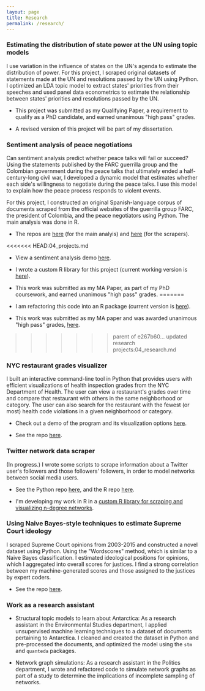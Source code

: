 ```yaml
---
layout: page
title: Research
permalink: /research/
---
```


### Estimating the distribution of state power at the UN using topic models

I use variation in the influence of states on the UN's agenda to estimate the distribution of power. For this project, I scraped original datasets of statements made at the UN and resolutions passed by the UN using Python. I optimized an LDA topic model to extract states' priorities from their speeches and used panel data econometrics to estimate the relationship between states' priorities and resolutions passed by the UN.

* This project was submitted as my Qualifying Paper, a requirement to qualify as a PhD candidate, and earned unanimous "high pass" grades.

* A revised version of this project will be part of my dissertation.

### Sentiment analysis of peace negotiations

Can sentiment analysis predict whether peace talks will fail or succeed? Using the statements published by the FARC guerrilla group and the Colombian government during the peace talks that ultimately ended a half-century-long civil war, I developed a dynamic model that estimates whether each side's willingness to negotiate during the peace talks. I use this model to explain how the peace process responds to violent events.

For this project, I constructed an original Spanish-language corpus of documents scraped from the official websites of the guerrilla group FARC, the president of Colombia, and the peace negotiators using Python. The main analysis was done in R.

* The repos are <a href="https://github.com/leslie-huang/MA-thesis-analysis">here</a> (for the main analyis) and <a href="https://github.com/leslie-huang/MA-thesis-scrapers">here</a> (for the scrapers).

<<<<<<< HEAD:04_projects.md
* View a sentiment analysis demo <a href="https://leslie-huang.github.io/sentiment_demo/sentiment.html">here</a>.

* I wrote a custom R library for this project (current working version is <a href="https://github.com/leslie-huang/faRc-sentiment-analysis-library">here</a>).

* This work was submitted as my MA Paper, as part of my PhD coursework, and earned unanimous "high pass" grades.
=======
* I am refactoring this code into an R package (current version is <a href="https://github.com/leslie-huang/MApkg">here</a>).

* This work was submitted as my MA paper and was awarded unanimous "high pass" grades, <a href="https://leslie-huang.github.io/MA_paper.pdf">here</a>.
>>>>>>> parent of e267b60... updated research projects:04_research.md


### NYC restaurant grades visualizer

I built an interactive command-line tool in Python that provides users with efficient visualizations of health inspection grades from the NYC Department of Health. The user can view a restaurant's grades over time and compare that restaurant with others in the same neighborhood or category. The user can also search for the restaurant with the fewest (or most) health code violations in a given neighborhood or category.

* Check out a demo of the program and its visualization options <a href="https://leslie-huang.github.io/restaurant_demo/Using_the_restaurant_grades_visualizer.html">here</a>.

* See the repo <a href="https://github.com/leslie-huang/restaurant-inspection-grades-visualizer">here</a>.

### Twitter network data scraper

(In progress.) I wrote some scripts to scrape information about a Twitter user's followers and those followers' followers, in order to model networks between social media users.

* See the Python repo <a href="https://github.com/leslie-huang/twitter-ssscraper">here</a>, and the R repo <a href="https://github.com/leslie-huang/twitter-scrapeR">here</a>.

* I'm developing my work in R in a <a href="https://github.com/leslie-huang/twitterNetworkGraphR">custom R library for scraping and visualizing n-degree networks</a>.

### Using Naive Bayes-style techniques to estimate Supreme Court ideology

I scraped Supreme Court opinions from 2003-2015 and constructed a novel dataset using Python. Using the "Wordscores" method, which is similar to a Naive Bayes classification. I estimated ideological positions for opinions, which I aggregated into overall scores for justices. I find a strong correlation between my machine-generated scores and those assigned to the justices by expert coders.

* See the repo <a href="https://github.com/leslie-huang/supreme-court-opinion-wordscores">here</a>.

### Work as a research assistant

* Structural topic models to learn about Antarctica: As a research assistant in the Environmental Studies department, I applied unsupervised machine learning techniques to a dataset of documents pertaining to Antarctica. I cleaned and created the dataset in Python and pre-processed the documents, and optimized the model using the `stm` and `quanteda` packages.

* Network graph simulations: As a research assistant in the Politics department, I wrote and refactored code to simulate network graphs as part of a study to determine the implications of incomplete sampling of networks.
